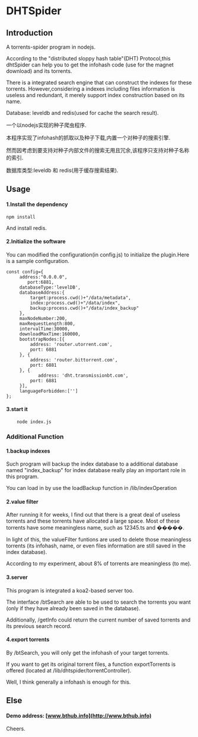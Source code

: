 # DHTSpider

## Introduction
A torrents-spider program in nodejs.  

According to the "distributed sloppy hash table"(DHT) Protocol,this dhtSpider can help you to get the infohash code (use for the magnet download) and its torrents.

There is a integrated search engine that can construct the indexes for these torrents. However,considering a indexes including files information is useless and redundant, it merely support index construction based on its name.

Database: leveldb and redis(used for cache the search result).

一个以nodejs实现的种子爬虫程序.

本程序实现了infohash的抓取以及种子下载,内置一个对种子的搜索引擎.

然而因考虑到要支持对种子内部文件的搜索无用且冗余,该程序只支持对种子名称的索引.

数据库类型:leveldb 和 redis(用于缓存搜索结果).

## Usage

#### 1.Install the dependency 

    npm install
    
 And install redis.
    
#### 2.Initialize the software

You can modified the configuration(in config.js) to initialize the plugin.Here is a sample configuration.

    const config={
         address:"0.0.0.0",
    		port:6881,
         databaseType:'levelDB',
         databaseAddress:{
             target:process.cwd()+"/data/metadata",
             index:process.cwd()+"/data/index",
             backup:process.cwd()+"/data/index_backup"
         },
         maxNodeNumber:200,
         maxRequestLength:800,
         intervalTime:30000,
         downloadMaxTime:160000,
         bootstrapNodes:[{
             address: 'router.utorrent.com',
             port: 6881
         }, {
             address: 'router.bittorrent.com',
             port: 6881
         }, {
        		address: 'dht.transmissionbt.com',
             port: 6881
         }],
         languageForbidden:['']
    };
    

    

#### 3.start it
        node index.js
        
        
### Additional Function

#### 1.backup indexes

Such program will backup the index database to a additional database named "index_backup" for index database really play an important role in this program.

You can load in by use the loadBackup function in /lib/indexOperation

#### 2.value filter

After running it for weeks, I find out that there is a great deal of useless torrents and these torrents have allocated a large space.
Most of these torrents have some meaningless name, such as 12345.ts and �����.

In light of this, the valueFilter funtions are used to delete those meaningless torrents (its infohash, name, or even files information are still saved in the index database).

According to my experiment, about 8% of torrents are meaningless (to me).

#### 3.server

This program is integrated a koa2-based server too.

The interface /btSearch are able to be used to search the torrents you want (only if they have already been saved in the database).

Additionally, /getInfo could return the current number of saved torrents and its previous search record.

#### 4.export torrents

By /btSearch, you will only get the infohash of your target torrents.

If you want to get its original torrent files, a function exportTorrents is offered (located at /lib/dhtspider/torrentController).

Well, I think generally a infohash is enough for this.



## Else

#### Demo address: [www.bthub.info](http://www.bthub.info)


Cheers.









        